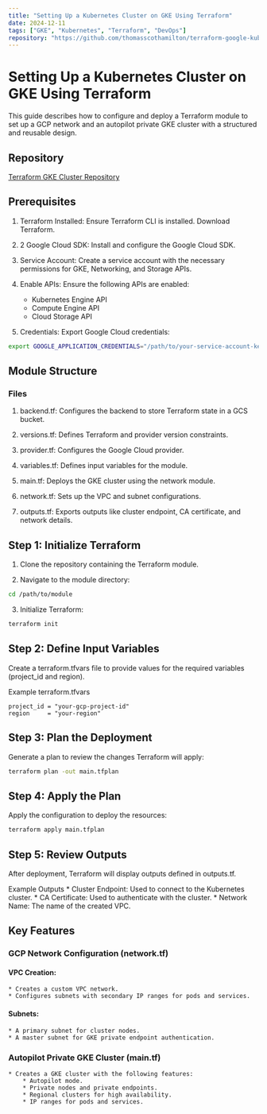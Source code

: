 ```yaml
---
title: "Setting Up a Kubernetes Cluster on GKE Using Terraform"
date: 2024-12-11
tags: ["GKE", "Kubernetes", "Terraform", "DevOps"]
repository: "https://github.com/thomasscothamilton/terraform-google-kubernetes-engine"
---
```


# Setting Up a Kubernetes Cluster on GKE Using Terraform

This guide describes how to configure and deploy a Terraform module to set up a GCP network and an autopilot 
private GKE cluster with a structured and reusable design.

## Repository

[Terraform GKE Cluster Repository](https://github.com/your-username/terraform-gke-cluster)

## Prerequisites

1. Terraform Installed: Ensure Terraform CLI is installed. Download Terraform.

2. 2 Google Cloud SDK: Install and configure the Google Cloud SDK.

3. Service Account: Create a service account with the necessary permissions for GKE, Networking, and Storage APIs.

4. Enable APIs: Ensure the following APIs are enabled:
   * Kubernetes Engine API
   * Compute Engine API
   * Cloud Storage API 
   
5. Credentials: Export Google Cloud credentials:

```bash
export GOOGLE_APPLICATION_CREDENTIALS="/path/to/your-service-account-key.json"
```

## Module Structure

### Files

1. backend.tf: Configures the backend to store Terraform state in a GCS bucket.

2. versions.tf: Defines Terraform and provider version constraints.

3. provider.tf: Configures the Google Cloud provider.

4. variables.tf: Defines input variables for the module.

5. main.tf: Deploys the GKE cluster using the network module.

6. network.tf: Sets up the VPC and subnet configurations.

7. outputs.tf: Exports outputs like cluster endpoint, CA certificate, and network details.

## Step 1: Initialize Terraform

1. Clone the repository containing the Terraform module.

2. Navigate to the module directory:

```bash
cd /path/to/module
```

3. Initialize Terraform:

```bash
terraform init
```

## Step 2: Define Input Variables

Create a terraform.tfvars file to provide values for the required variables (project_id and region).

Example terraform.tfvars

```hcl
project_id = "your-gcp-project-id"
region     = "your-region"
```

## Step 3: Plan the Deployment

Generate a plan to review the changes Terraform will apply:

```bash
terraform plan -out main.tfplan
```

## Step 4: Apply the Plan

Apply the configuration to deploy the resources:

```bash
terraform apply main.tfplan
```

## Step 5: Review Outputs

After deployment, Terraform will display outputs defined in outputs.tf.

Example Outputs
    * Cluster Endpoint: Used to connect to the Kubernetes cluster.
    * CA Certificate: Used to authenticate with the cluster.
    * Network Name: The name of the created VPC.

## Key Features

### GCP Network Configuration (network.tf)
 
#### VPC Creation:
    * Creates a custom VPC network.
    * Configures subnets with secondary IP ranges for pods and services.

#### Subnets:
    * A primary subnet for cluster nodes.
    * A master subnet for GKE private endpoint authentication.

### Autopilot Private GKE Cluster (main.tf)
    * Creates a GKE cluster with the following features:
        * Autopilot mode.
        * Private nodes and private endpoints.
        * Regional clusters for high availability.
        * IP ranges for pods and services.

